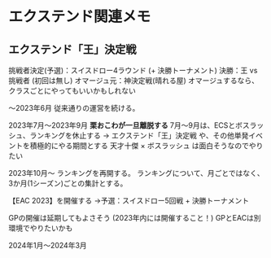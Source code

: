 # エクステンド関連メモ

## エクステンド「王」決定戦

挑戦者決定(予選)：スイスドロー4ラウンド (+ 決勝トーナメント)
決勝：王 vs 挑戦者 (初回は無し)
オマージュ元：神決定戦(晴れる屋)
オマージュするなら、クラスごとにやってもいいかもしれない

～2023年6月
従来通りの運営を続ける。

2023年7月～2023年9月
**栗おこわが一旦離脱する**
7月～9月は、ECSとボスラッシュ、ランキングを休止する
→ エクステンド「王」決定戦 や、その他単発イベントを積極的にやる期間とする
天才十傑 × ボスラッシュ は面白そうなのでやりたい

2023年10月～
ランキングを再開する。
  ランキングについて、月ごとではなく、3か月(1シーズン)ごとの集計とする。

【EAC 2023】を開催する
→予選：スイスドロー5回戦 + 決勝トーナメント

GPの開催は延期してもよさそう (2023年内には開催すること！)
GPとEACは別環境でやりたいかも

2024年1月～2024年3月
